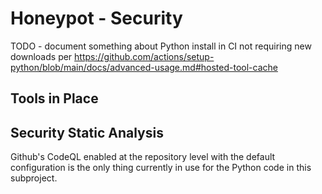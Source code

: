# Honeypot - Security

TODO - document something about Python install in CI not requiring new downloads per https://github.com/actions/setup-python/blob/main/docs/advanced-usage.md#hosted-tool-cache

## Tools in Place

## Security Static Analysis

Github's CodeQL enabled at the repository level with the default configuration is the only thing currently in use for the Python code in this subproject.